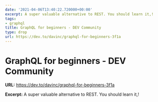 ```yaml
---
date: '2021-04-06T13:40:22.720000+00:00'
excerpt: A super valuable alternative to REST. You should learn it,!
tags:
- graphql
title: GraphQL for beginners - DEV Community
type: drop
url: https://dev.to/davinc/graphql-for-beginners-3f1a
---
```


# GraphQL for beginners - DEV Community

**URL:** https://dev.to/davinc/graphql-for-beginners-3f1a

**Excerpt:** A super valuable alternative to REST. You should learn it,!
